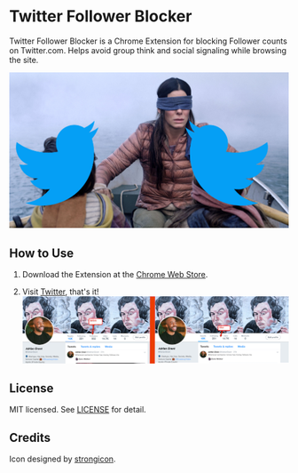 # Twitter Follower Blocker
Twitter Follower Blocker is a Chrome Extension for blocking Follower counts on Twitter.com. Helps avoid group think and social signaling while browsing the site. 

![screenshot](/img/Birdbox-Meme.jpg)

## How to Use
1.  Download the Extension at the [Chrome Web Store](https://chrome.google.com/webstore/detail/twitter-follower-blindfol/eiamjghpecoobmpjbmdkdklficbeghjg). 

2.  Visit [Twitter](https://twitter.com/), that's it!
![before](/img/Before-and-After.jpg)

## License
MIT licensed. See [LICENSE](LICENSE.md) for detail.

## Credits
Icon designed by [strongicon](https://www.iconfinder.com/strokeicon).
